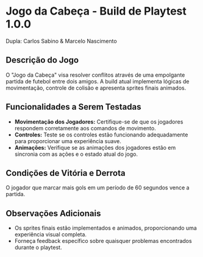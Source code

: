 # Jogo da Cabeça - Build de Playtest 1.0.0

Dupla: Carlos Sabino & Marcelo Nascimento

## Descrição do Jogo
O "Jogo da Cabeça" visa resolver conflitos através de uma empolgante partida de futebol entre dois amigos. A build atual implementa lógicas de movimentação, controle de colisão e apresenta sprites finais animados.

## Funcionalidades a Serem Testadas
- **Movimentação dos Jogadores:** Certifique-se de que os jogadores respondem corretamente aos comandos de movimento.
- **Controles:** Teste se os controles estão funcionando adequadamente para proporcionar uma experiência suave.
- **Animações:** Verifique se as animações dos jogadores estão em sincronia com as ações e o estado atual do jogo.

## Condições de Vitória e Derrota
O jogador que marcar mais gols em um período de 60 segundos vence a partida.

## Observações Adicionais
- Os sprites finais estão implementados e animados, proporcionando uma experiência visual completa.
- Forneça feedback específico sobre quaisquer problemas encontrados durante o playtest.


